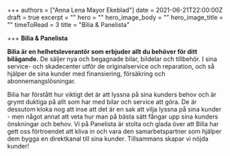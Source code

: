+++
authors = ["Anna Lena Mayor Ekeblad"]
date = 2021-06-21T22:00:00Z
draft = true
excerpt = ""
hero = ""
hero_image_body = ""
hero_image_title = ""
timeToRead = 3
title = "Bilia & Panelista"

+++
**Bilia & Panelista**

**Bilia är en helhetsleverantör som erbjuder allt du behöver för ditt bilägande.** De säljer nya och begagnade bilar, bildelar och tillbehör. I sina service- och skadecenter utför de originalservice och reparation, och så hjälper de sina kunder med finansiering, försäkring och abonnemangslösningar.

Bilia har förstått hur viktigt det är att lyssna på sina kunders behov och är grymt duktiga på allt som har med bilar och service att göra. De är dessutom kloka nog att inse att det är en sak att vilja lyssna på sina kunder - men något annat att veta hur man på bästa sätt fångar upp sina kunders önskningar och behov. Vi på Panelista är stolta och glada över att Bilia har gett oss förtroendet att kliva in och vara den samarbetspartner som hjälper dem bygga en direktkanal till sina kunder. Tillsammans skapar vi nöjda kunder!